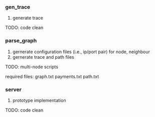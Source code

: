 ### gen_trace
1. generate trace 

TODO: code clean

### parse_graph
1. gernerate configuration files (i.e., ip/port pair) for node, neighbour
2. gernerate trace and path files

TODO: multi-node scripts

required files: graph.txt payments.txt path.txt

### server
1. prototype implementation

TODO: code clean

